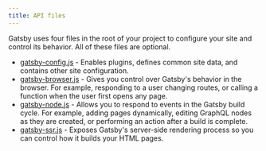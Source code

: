 ```yaml
---
title: API files
---
```


Gatsby uses four files in the root of your project to configure your site and control its behavior. All of these files are optional.

- [gatsby-config.js](/docs/api-files-gatsby-config) - Enables plugins, defines common site data, and contains other site configuration.
- [gatsby-browser.js](/docs/api-files-gatsby-browser) - Gives you control over Gatsby's behavior in the browser. For example, responding to a user changing routes, or calling a function when the user first opens any page.
- [gatsby-node.js](/docs/api-files-gatsby-node) - Allows you to respond to events in the Gatsby build cycle. For example, adding pages dynamically, editing GraphQL nodes as they are created, or performing an action after a build is complete.
- [gatsby-ssr.js](/docs/api-files-gatsby-ssr) - Exposes Gatsby's server-side rendering process so you can control how it builds your HTML pages.
